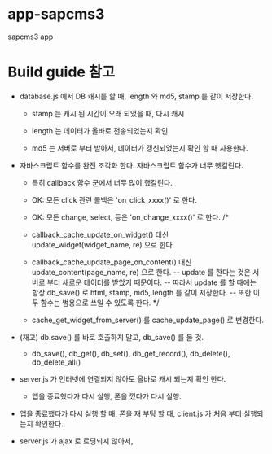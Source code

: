 # app-sapcms3
sapcms3 app

# Build guide 참고

* database.js 에서 DB 캐시를 할 때, length 와 md5, stamp 를 같이 저장한다.

    - stamp 는 캐시 된 시간이 오래 되었을 때, 다시 캐시

    - length 는 데이터가 올바로 전송되었는지 확인

    - md5 는 서버로 부터 받아서, 데이터가 갱신되었는지 확인 할 때 사용한다.
* 자바스크립트 함수를 완전 조각화 한다. 자바스크립트 함수가 너무 헷갈린다.
    - 특히 callback 함수 군에서 너무 많이 했갈린다.

    - OK: 모든 click 관련 콜백은 'on_click_xxxx()' 로 한다.
    - OK: 모든 change, select, 등은 'on_change_xxxx()' 로 한다.
/*
    - callback_cache_update_on_widget() 대신 update_widget(widget_name, re) 으로 한다.
    - callback_cache_update_page_on_content() 대신 update_content(page_name, re) 으로 한다.
        -- update 를 한다는 것은 서버로 부터 새로운 데이터를 받았기 때문이다.
        -- 따라서 update 를 할 때에는 항상 db_save() 로 html, stamp, md5, length 를 같이 저장한다.
        -- 또한 이 두 함수는 범용으로 쓰일 수 있도록 한다.
*/
    - cache_get_widget_from_server() 를 cache_update_page() 로 변경한다.


* (재고) db.save() 를 바로 호출하지 말고, db_save() 를 둘 것.
    - db_save(), db_get(), db_set(), db_get_record(), db_delete(), db_delete_all()

* server.js 가 인터넷에 연결되지 않아도 올바로 캐시 되는지 확인 한다.

    - 앱을 종료했다가 다시 실행, 폰을 껐다가 다시 실행.

* 앱을 종료했다가 다시 실행 할 때, 폰을 재 부팅 할 때, client.js 가 처음 부터 실행되는지 확인한다.

* server.js 가 ajax 로 로딩되지 않아서, <script src=....> 에 임시로 기록을 해 놓았다.

* server.js 가 실행될 때/매1시간 마다, 각 페이지 별로 DB 에 캐시가 있는지 확인하고 없으면 캐시를 한다.

* server.js 가 실행 될 때/매 1시간 마다, 각 페이지 별로 DB 에 캐시를 한다.

* set_version() 으로 버젼이 바뀌면 리프레시를 한번 해서 server.css 와 server.js 를 다시 캐시를 할 수 있도록 한다.

* 필요하다면 server.js 에서 db_delete_all() 을 통해서 db 초기화를 한다.

* server.js 를 아예 새로 불러오지 않아서, set_version() 부분의 버젼 코드가 바뀌어도 적용되지 않을 수 있다.

    - 이를 방지하기 위해셔 ajax_load() 에는 항상 dummy 코드를 추가하도록 하고,
    - front page 에서 자바스크립트로 확실하게 리프레시를 하는 코드와 여기서 직접 set_version()을 하는 방법을
        생각해 본다.
